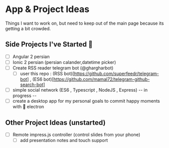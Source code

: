 # App & Project Ideas

Things I want to work on, but need to keep out of the main page because its getting a bit crowded.

## Side Projects I've Started 🌟
- [ ] Angular 2 persian
- [ ] Ionic 2 persian (persian calander,datetime picker)
- [ ] Create RSS reader telegram bot (@ghargharbot)
	- [ ] user this repo : (RSS bot)[https://github.com/superfeedr/telegram-bot] , (ES6 bot)[https://github.com/mamal72/telegram-github-search-bot]
- [ ] simple social network (ES6 , Typescript , NodeJS , Express) -- in progress --
- [ ] create a desktop app for my personal goals to commit happy moments with :large_blue_circle: electron

## Other Project Ideas (unstarted)

- [ ] Remote impress.js controller (control slides from your phone)
	- [ ] add presentation notes and touch support
